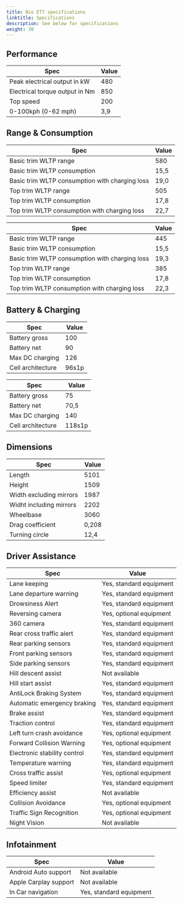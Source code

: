 ```yaml
---
title: Nio ET7 specifications
linktitle: Specifications
description: See below for specifications
weight: 30
---
```


## Performance
|Spec|Value|
|----|-----|
|Peak electrical output in kW|480|
|Electrical torque output in Nm|850|
|Top speed|200|
|0-100kph (0-62 mph)|3,9|



## Range & Consumption
|Spec|Value|
|----|-----|
|Basic trim WLTP range|580|
|Basic trim WLTP consumption|15,5|
|Basic trim WLTP consumption with charging loss|19,0|
|Top trim WLTP range|505|
|Top trim WLTP consumption|17,8|
|Top trim WLTP consumption with charging loss|22,7|


|Spec|Value|
|----|-----|
|Basic trim WLTP range|445|
|Basic trim WLTP consumption|15,5|
|Basic trim WLTP consumption with charging loss|19,3|
|Top trim WLTP range|385|
|Top trim WLTP consumption|17,8|
|Top trim WLTP consumption with charging loss|22,3|



## Battery & Charging
|Spec|Value|
|----|-----|
|Battery gross|100|
|Battery net|90|
|Max DC charging|126|
|Cell architecture|96s1p|


|Spec|Value|
|----|-----|
|Battery gross|75|
|Battery net|70,5|
|Max DC charging|140|
|Cell architecture|118s1p|



## Dimensions
|Spec|Value|
|----|-----|
|Length|5101|
|Height|1509|
|Width excluding mirrors|1987|
|Widht including mirrors|2202|
|Wheelbase|3060|
|Drag coefficient|0,208|
|Turning circle|12,4|

## Driver Assistance
|Spec|Value|
|----|-----|
|Lane keeping|Yes, standard equipment|
|Lane departure warning|Yes, standard equipment|
|Drowsiness Alert|Yes, standard equipment|
|Reversing camera|Yes, optional equipment|
|360 camera|Yes, standard equipment|
|Rear cross traffic alert|Yes, standard equipment|
|Rear parking sensors|Yes, standard equipment|
|Front parking sensors|Yes, standard equipment|
|Side parking sensors|Yes, standard equipment|
|Hill descent assist|Not available|
|Hill start assist|Yes, standard equipment|
|AntiLock Braking System|Yes, standard equipment|
|Automatic emergency braking|Yes, standard equipment|
|Brake assist|Yes, standard equipment|
|Traction control|Yes, standard equipment|
|Left turn crash avoidance|Yes, optional equipment|
|Forward Collision Warning|Yes, optional equipment|
|Electronic stability control|Yes, standard equipment|
|Temperature warning|Yes, standard equipment|
|Cross traffic assist|Yes, optional equipment|
|Speed limiter|Yes, standard equipment|
|Efficiency assist|Not available|
|Collision Avoidance|Yes, optional equipment|
|Traffic Sign Recognition|Yes, optional equipment|
|Night Vision|Not available|

## Infotainment
|Spec|Value|
|----|-----|
|Android Auto support|Not available|
|Apple Carplay support|Not available|
|In Car navigation|Yes, standard equipment|
